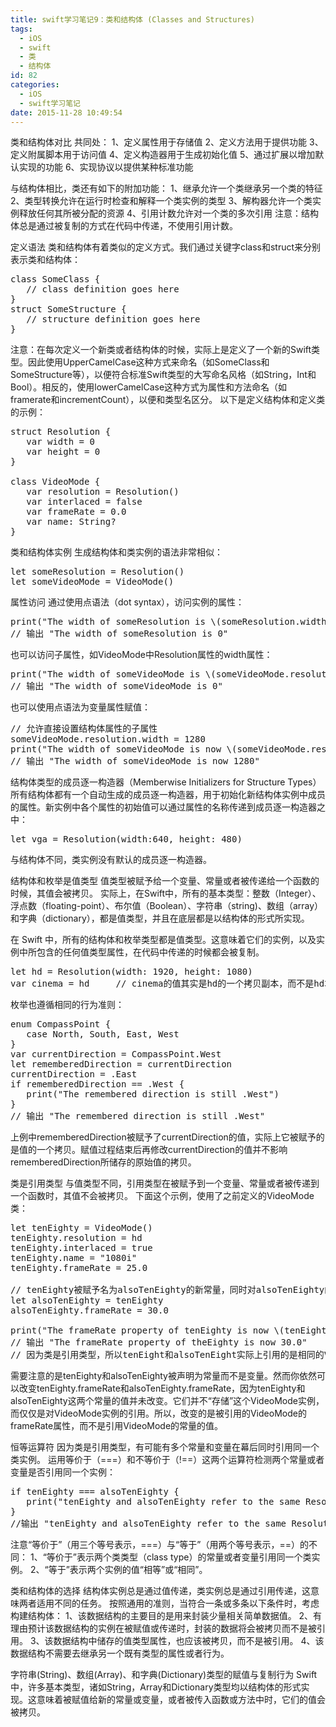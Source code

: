 ```yaml
---
title: swift学习笔记9：类和结构体 (Classes and Structures)
tags:
  - iOS
  - swift
  - 类
  - 结构体
id: 82
categories:
  - iOS
  - swift学习笔记
date: 2015-11-28 10:49:54
---
```


类和结构体对比
共同处：
1、定义属性用于存储值
2、定义方法用于提供功能
3、定义附属脚本用于访问值
4、定义构造器用于生成初始化值
5、通过扩展以增加默认实现的功能
6、实现协议以提供某种标准功能

与结构体相比，类还有如下的附加功能：
1、继承允许一个类继承另一个类的特征
2、类型转换允许在运行时检查和解释一个类实例的类型
3、解构器允许一个类实例释放任何其所被分配的资源
4、引用计数允许对一个类的多次引用
注意：结构体总是通过被复制的方式在代码中传递，不使用引用计数。

定义语法
类和结构体有着类似的定义方式。我们通过关键字class和struct来分别表示类和结构体：
<pre>
class SomeClass {
   // class definition goes here
}
struct SomeStructure {
   // structure definition goes here
}
</pre>
注意：在每次定义一个新类或者结构体的时候，实际上是定义了一个新的Swift类型。因此使用UpperCamelCase这种方式来命名（如SomeClass和SomeStructure等），以便符合标准Swift类型的大写命名风格（如String，Int和Bool）。相反的，使用lowerCamelCase这种方式为属性和方法命名（如framerate和incrementCount），以便和类型名区分。
以下是定义结构体和定义类的示例：
<pre>
struct Resolution {
   var width = 0
   var height = 0
}

class VideoMode {
   var resolution = Resolution()
   var interlaced = false
   var frameRate = 0.0
   var name: String?
}
</pre>

类和结构体实例
生成结构体和类实例的语法非常相似：
<pre>
let someResolution = Resolution()
let someVideoMode = VideoMode()
</pre>

属性访问
通过使用点语法（dot syntax），访问实例的属性：
<pre>
print("The width of someResolution is \(someResolution.width)")
// 输出 "The width of someResolution is 0"
</pre>
也可以访问子属性，如VideoMode中Resolution属性的width属性：
<pre>
print("The width of someVideoMode is \(someVideoMode.resolution.width)")
// 输出 "The width of someVideoMode is 0"
</pre>
也可以使用点语法为变量属性赋值：
<pre>
// 允许直接设置结构体属性的子属性
someVideoMode.resolution.width = 1280
print("The width of someVideoMode is now \(someVideoMode.resolution.width)")
// 输出 "The width of someVideoMode is now 1280"
</pre>

结构体类型的成员逐一构造器（Memberwise Initializers for Structure Types）
所有结构体都有一个自动生成的成员逐一构造器，用于初始化新结构体实例中成员的属性。新实例中各个属性的初始值可以通过属性的名称传递到成员逐一构造器之中：
<pre>
let vga = Resolution(width:640, height: 480)
</pre>
与结构体不同，类实例没有默认的成员逐一构造器。

结构体和枚举是值类型
值类型被赋予给一个变量、常量或者被传递给一个函数的时候，其值会被拷贝。
实际上，在Swift中，所有的基本类型：整数（Integer）、浮点数（floating-point）、布尔值（Boolean）、字符串（string)、数组（array）和字典（dictionary），都是值类型，并且在底层都是以结构体的形式所实现。

在 Swift 中，所有的结构体和枚举类型都是值类型。这意味着它们的实例，以及实例中所包含的任何值类型属性，在代码中传递的时候都会被复制。
<pre>
let hd = Resolution(width: 1920, height: 1080)
var cinema = hd     // cinema的值其实是hd的一个拷贝副本，而不是hd本身
</pre>

枚举也遵循相同的行为准则：
<pre>
enum CompassPoint {
   case North, South, East, West
}
var currentDirection = CompassPoint.West
let rememberedDirection = currentDirection
currentDirection = .East
if rememberedDirection == .West {
   print("The remembered direction is still .West")
}
// 输出 "The remembered direction is still .West"
</pre>
上例中rememberedDirection被赋予了currentDirection的值，实际上它被赋予的是值的一个拷贝。赋值过程结束后再修改currentDirection的值并不影响rememberedDirection所储存的原始值的拷贝。

类是引用类型
与值类型不同，引用类型在被赋予到一个变量、常量或者被传递到一个函数时，其值不会被拷贝。
下面这个示例，使用了之前定义的VideoMode类：
<pre>
let tenEighty = VideoMode()
tenEighty.resolution = hd
tenEighty.interlaced = true
tenEighty.name = "1080i"
tenEighty.frameRate = 25.0

// tenEighty被赋予名为alsoTenEighty的新常量，同时对alsoTenEighty的帧率进行修改
let alsoTenEighty = tenEighty
alsoTenEighty.frameRate = 30.0

print("The frameRate property of tenEighty is now \(tenEighty.frameRate)")
// 输出 "The frameRate property of theEighty is now 30.0"
// 因为类是引用类型，所以tenEight和alsoTenEight实际上引用的是相同的VideoMode实例
</pre>
需要注意的是tenEighty和alsoTenEighty被声明为常量而不是变量。然而你依然可以改变tenEighty.frameRate和alsoTenEighty.frameRate，因为tenEighty和alsoTenEighty这两个常量的值并未改变。它们并不“存储”这个VideoMode实例，而仅仅是对VideoMode实例的引用。所以，改变的是被引用的VideoMode的frameRate属性，而不是引用VideoMode的常量的值。

恒等运算符
因为类是引用类型，有可能有多个常量和变量在幕后同时引用同一个类实例。
运用等价于（===）和不等价于（!==）这两个运算符检测两个常量或者变量是否引用同一个实例：
<pre>
if tenEighty === alsoTenEighty {
   print("tenEighty and alsoTenEighty refer to the same Resolution instance.")
}
//输出 "tenEighty and alsoTenEighty refer to the same Resolution instance."
</pre>
注意“等价于”（用三个等号表示，===）与“等于”（用两个等号表示，==）的不同：
1、“等价于”表示两个类类型（class type）的常量或者变量引用同一个类实例。
2、“等于”表示两个实例的值“相等”或“相同”。

类和结构体的选择
结构体实例总是通过值传递，类实例总是通过引用传递，这意味两者适用不同的任务。
按照通用的准则，当符合一条或多条以下条件时，考虑构建结构体：
1、该数据结构的主要目的是用来封装少量相关简单数据值。
2、有理由预计该数据结构的实例在被赋值或传递时，封装的数据将会被拷贝而不是被引用。
3、该数据结构中储存的值类型属性，也应该被拷贝，而不是被引用。
4、该数据结构不需要去继承另一个既有类型的属性或者行为。

字符串(String)、数组(Array)、和字典(Dictionary)类型的赋值与复制行为
Swift中，许多基本类型，诸如String，Array和Dictionary类型均以结构体的形式实现。这意味着被赋值给新的常量或变量，或者被传入函数或方法中时，它们的值会被拷贝。